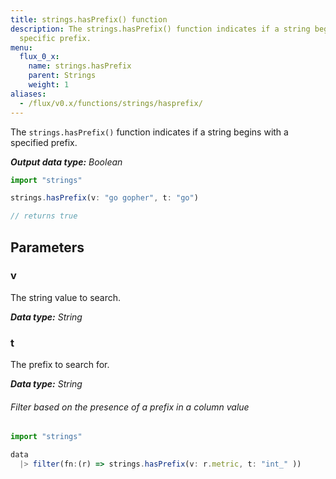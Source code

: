 ```yaml
---
title: strings.hasPrefix() function
description: The strings.hasPrefix() function indicates if a string begins with a
  specific prefix.
menu:
  flux_0_x:
    name: strings.hasPrefix
    parent: Strings
    weight: 1
aliases:
  - /flux/v0.x/functions/strings/hasprefix/
---
```


The `strings.hasPrefix()` function indicates if a string begins with a specified prefix.

_**Output data type:** Boolean_

```js
import "strings"

strings.hasPrefix(v: "go gopher", t: "go")

// returns true
```

## Parameters

### v
The string value to search.

_**Data type:** String_

### t
The prefix to search for.

_**Data type:** String_

###### Filter based on the presence of a prefix in a column value
```js
import "strings"

data
  |> filter(fn:(r) => strings.hasPrefix(v: r.metric, t: "int_" ))
```
